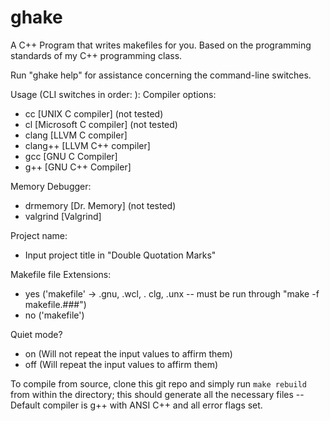 # ghake
A C++ Program that writes makefiles for you. Based on the programming standards of my C++ programming class.

Run "ghake help" for assistance concerning the command-line switches.

Usage (CLI switches in order: ): 
Compiler options:
- cc      [UNIX C compiler] (not tested)
- cl      [Microsoft C compiler] (not tested)
- clang   [LLVM C compiler]
- clang++ [LLVM C++ compiler]
- gcc     [GNU C Compiler]
- g++     [GNU C++ Compiler]

Memory Debugger: 
- drmemory [Dr. Memory] (not tested)
- valgrind [Valgrind]

Project name:
- Input project title in "Double Quotation Marks"

Makefile file Extensions:
- yes ('makefile' -> .gnu, .wcl, . clg, .unx  -- must be run through "make -f makefile.###")
- no  ('makefile')

Quiet mode?
- on  (Will not repeat the input values to affirm them)
- off (Will repeat the input values to affirm them)

To compile from source, clone this git repo and simply run `make rebuild` from within the directory; this should generate all the necessary files -- Default compiler is g++ with ANSI C++ and all error flags set.
